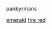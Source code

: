pankyrmans

[emerald](https://urfatheris.ga/projects/pokemon/emerald/)
[fire red](https://urfatheris.ga/projects/pokemon/fire%20red/)
